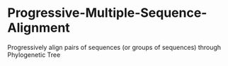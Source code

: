 # Progressive-Multiple-Sequence-Alignment
Progressively align pairs of sequences (or groups of sequences) through Phylogenetic Tree
